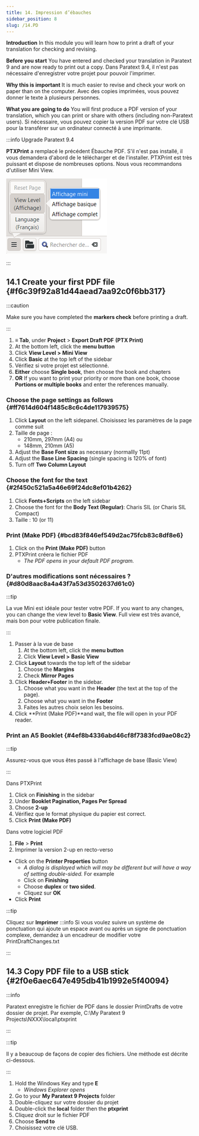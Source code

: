 ```yaml
---
title: 14. Impression d’ébauches
sidebar_position: 8
slug: /14.PD
---
```


**Introduction**  In this module you will learn how to print a draft of your translation for checking and revising.

**Before you start**  You have entered and checked your translation in Paratext 9 and are now ready to print out a copy. Dans Paratext 9.4, il n'est pas nécessaire d'enregistrer votre projet pour pouvoir l'imprimer.

**Why this is important**  It is much easier to revise and check your work on paper than on the computer. Avec des copies imprimées, vous pouvez donner le texte à plusieurs personnes.

**What you are going to do**  You will first produce a PDF version of your translation, which you can print or share with others (including non-Paratext users). Si nécessaire, vous pouvez copier la version PDF sur votre clé USB pour la transférer sur un ordinateur connecté à une imprimante.

:::info Upgrade Paratext 9.4

<div class='notion-row'>
<div class='notion-column' style={{width: 'calc((100% - (min(32px, 4vw) * 1)) * 0.5)'}}>

**PTXPrint** a remplacé le précédent Ébauche PDF. S'il n'est pas installé, il vous demandera d'abord de le télécharger et de l'installer. PTXPrint est très puissant et dispose de nombreuses options. Nous vous recommandons d'utiliser Mini View.

</div><div className='notion-spacer'></div>

<div class='notion-column' style={{width: 'calc((100% - (min(32px, 4vw) * 1)) * 0.5)'}}>

![](./1156349448.png)

</div><div className='notion-spacer'></div>
</div>

:::

## 14.1 Create your first PDF file {#f6c39f92a81d44aead7aa92c0f6bb317}

:::caution

Make sure you have completed the **markers check** before printing a draft.

:::

1. **≡ Tab**, under **Project** &gt; **Export Draft PDF** **(PTX Print)**
2. At the bottom left, click the **menu button**
3. Click **View Level &gt;**  **Mini View**
4. Click **Basic** at the top left of the sidebar
5. Vérifiez si votre projet est sélectionné.
6. **Either** choose **Single book**, then choose the book and chapters
7. **OR** If you want to print your priority or more than one book, choose **Portions or multiple books** and enter the references manually.

### Choose the page settings as follows {#ff7614d604f1485c8c6c4de117939575}

1. Click **Layout** on the left sidepanel. Choisissez les paramètres de la page comme suit
2. Taille de page :
   - 210mm, 297mm (A4) ou
   - 148mm, 210mm (A5)
3. Adjust the **Base Font size** as necessary (normallly 11pt)
4. Adjust the **Base Line Spacing** (single spacing is 120% of font)
5. Turn off **Two Column Layout**

### Choose the font for the text {#2f450c521a5a46e69f24dc8ef01b4262}

1. Click **Fonts+Scripts** on the left sidebar
2. Choose the font for the **Body Text (Regular)**: Charis SIL (or Charis SIL Compact)
3. Taille : 10 (or 11)

### Print (Make PDF) {#bcd83f846ef549d2ac75fcb83c8df8e6}

1. Click on the **Print (Make PDF)** button
2. PTXPrint créera le fichier PDF
   - _The PDF opens in your default PDF program._

### D'autres modifications sont nécessaires ? {#d80d8aac8a4a43f7a53d3502637d61c0}

:::tip

La vue Mini est idéale pour tester votre PDF. If you want to any changes, you can change the view level to **Basic View**. Full view est très avancé, mais bon pour votre publication finale.

:::

1. Passer à la vue de base
   1. At the bottom left, click the **menu button**
   2. Click **View Level >**  **Basic View**
2. Click **Layout** towards the top left of the sidebar
   1. Choose the **Margins**
   2. Check **Mirror Pages**
3. Click **Header+Footer** in the sidebar.
   1. Choose what you want in the **Header** (the text at the top of the page).
   2. Choose what you want in the **Footer**
   3. Faites les autres choix selon les besoins.
4. Click \*\*Print (Make PDF)\*\*and wait, the file will open in your PDF reader.

### Print an A5 Booklet {#4ef8b4336abd46cf8f7383fcd9ae08c2}

:::tip

Assurez-vous que vous êtes passé à l'affichage de base (Basic View)

:::

Dans PTXPrint

1. Click on **Finishing** in the sidebar
2. Under **Booklet Pagination, Pages Per Spread**
3. Choose **2-up**
4. Vérifiez que le format physique du papier est correct.
5. Click **Print (Make PDF)**

Dans votre logiciel PDF

1. **File** &gt; **Print**
2. Imprimer la version 2-up en recto-verso

- Click on the **Printer Properties** button
  - _A dialog is displayed which will may be different but will have a way of setting double-sided._ For example
  - Click on **Finishing**
  - Choose **duplex** or **two sided**.
  - Cliquez sur **OK**
- Click **Print**

:::tip

Cliquez sur <strong x-id="1">Imprimer</strong>
:::info
Si vous voulez suivre un système de ponctuation qui ajoute un espace avant ou après un signe de ponctuation complexe, demandez à un encadreur de modifier votre PrintDraftChanges.txt

:::

## 14.3 Copy PDF file to a USB stick {#2f0e6aec647e495db41b1992e5f40094}

:::info

Paratext enregistre le fichier de PDF dans le dossier PrintDrafts de votre dossier de projet. Par exemple, C:\My Paratext 9 Projects\NXXX\local\ptxprint

:::

:::tip

Il y a beaucoup de façons de copier des fichiers. Une méthode est décrite ci-dessous.

:::

1. Hold the Windows Key and type **E**
   - _Windows Explorer opens_
2. Go to your **My Paratext 9 Projects** folder
3. Double-cliquez sur votre dossier du projet
4. Double-click the **local** folder then the **ptxprint**
5. Cliquez droit sur le fichier PDF
6. Choose **Send to**
7. Choisissez votre clé USB.
